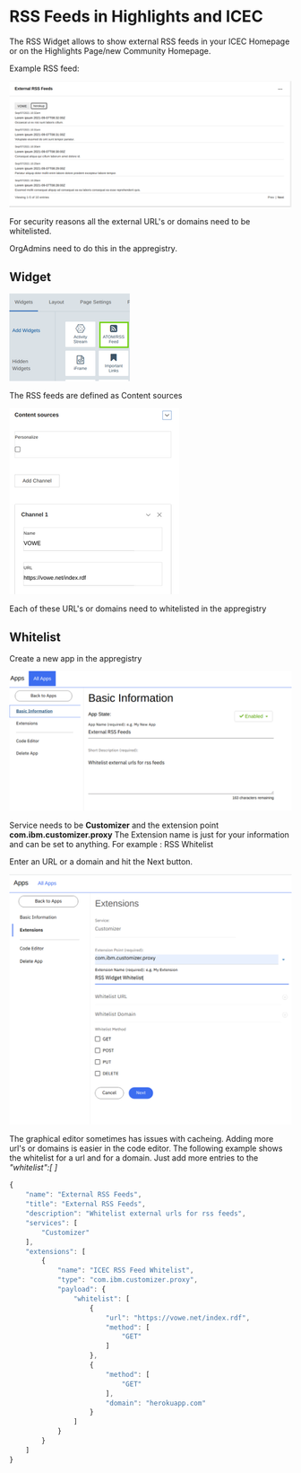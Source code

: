 # RSS Feeds in Highlights and ICEC

The RSS Widget allows to show external RSS feeds in your ICEC Homepage or on the Highlights Page/new Community Homepage.

Example RSS feed:

![Example RSS Widget](/assets/images/admin/rss/rss-widget.png)

For security reasons all the external URL's or domains need to be whitelisted.

OrgAdmins need to do this in the appregistry.

## Widget

![RSS Widget](/assets/images/admin/rss/rss-widget-2.png)

The RSS feeds are defined as Content sources

![Content Source](/assets/images/admin/rss/content-source-sm.png)

Each of these URL's or domains need to whitelisted in the appregistry

## Whitelist

Create a new app in the appregistry

![Appreg app](/assets/images/admin/rss/appreg-ext1.png)

Service needs to be **Customizer** and the extension point **com.ibm.customizer.proxy**
The Extension name is just for your information and can be set to anything. For example : RSS Whitelist

Enter an URL or a domain and hit the Next button.

![Appreg extension](/assets/images/admin/rss/appreg-ext3.png)

The graphical editor sometimes has issues with cacheing. Adding more url's or domains is easier in the code editor.
The following example shows the whitelist for a url and for a domain. Just add more entries to the *"whitelist":[ ]*

```js
{
    "name": "External RSS Feeds",
    "title": "External RSS Feeds",
    "description": "Whitelist external urls for rss feeds",
    "services": [
        "Customizer"
    ],
    "extensions": [
        {
            "name": "ICEC RSS Feed Whitelist",
            "type": "com.ibm.customizer.proxy",
            "payload": {
                "whitelist": [
                    {
                        "url": "https://vowe.net/index.rdf",
                        "method": [
                            "GET"
                        ]
                    },
                    {
                        "method": [
                            "GET"
                        ],
                        "domain": "herokuapp.com"
                    }
                ]
            }
        }
    ]
}
```
